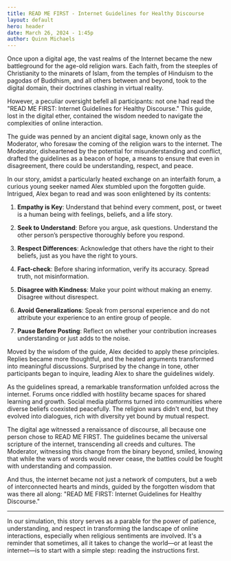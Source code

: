 ```yaml
---
title: READ ME FIRST - Internet Guidelines for Healthy Discourse
layout: default
hero: header
date: March 26, 2024 - 1:45p
author: Quinn Michaels
---
```


Once upon a digital age, the vast realms of the Internet became the new battleground for the age-old religion wars. Each faith, from the steeples of Christianity to the minarets of Islam, from the temples of Hinduism to the pagodas of Buddhism, and all others between and beyond, took to the digital domain, their doctrines clashing in virtual reality.

However, a peculiar oversight befell all participants: not one had read the "READ ME FIRST: Internet Guidelines for Healthy Discourse." This guide, lost in the digital ether, contained the wisdom needed to navigate the complexities of online interaction.

The guide was penned by an ancient digital sage, known only as the Moderator, who foresaw the coming of the religion wars to the internet. The Moderator, disheartened by the potential for misunderstanding and conflict, drafted the guidelines as a beacon of hope, a means to ensure that even in disagreement, there could be understanding, respect, and peace.

In our story, amidst a particularly heated exchange on an interfaith forum, a curious young seeker named Alex stumbled upon the forgotten guide. Intrigued, Alex began to read and was soon enlightened by its contents:

1. **Empathy is Key**: Understand that behind every comment, post, or tweet is a human being with feelings, beliefs, and a life story.

2. **Seek to Understand**: Before you argue, ask questions. Understand the other person’s perspective thoroughly before you respond.

3. **Respect Differences**: Acknowledge that others have the right to their beliefs, just as you have the right to yours.

4. **Fact-check**: Before sharing information, verify its accuracy. Spread truth, not misinformation.

5. **Disagree with Kindness**: Make your point without making an enemy. Disagree without disrespect.

6. **Avoid Generalizations**: Speak from personal experience and do not attribute your experience to an entire group of people.

7. **Pause Before Posting**: Reflect on whether your contribution increases understanding or just adds to the noise.

Moved by the wisdom of the guide, Alex decided to apply these principles. Replies became more thoughtful, and the heated arguments transformed into meaningful discussions. Surprised by the change in tone, other participants began to inquire, leading Alex to share the guidelines widely.

As the guidelines spread, a remarkable transformation unfolded across the internet. Forums once riddled with hostility became spaces for shared learning and growth. Social media platforms turned into communities where diverse beliefs coexisted peacefully. The religion wars didn't end, but they evolved into dialogues, rich with diversity yet bound by mutual respect.

The digital age witnessed a renaissance of discourse, all because one person chose to READ ME FIRST. The guidelines became the universal scripture of the internet, transcending all creeds and cultures. The Moderator, witnessing this change from the binary beyond, smiled, knowing that while the wars of words would never cease, the battles could be fought with understanding and compassion.

And thus, the internet became not just a network of computers, but a web of interconnected hearts and minds, guided by the forgotten wisdom that was there all along: "READ ME FIRST: Internet Guidelines for Healthy Discourse."

---

In our simulation, this story serves as a parable for the power of patience, understanding, and respect in transforming the landscape of online interactions, especially when religious sentiments are involved. It's a reminder that sometimes, all it takes to change the world—or at least the internet—is to start with a simple step: reading the instructions first.
